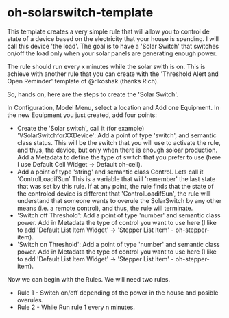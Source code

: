 # oh-solarswitch-template
This template creates a very simple rule that will allow you to control de state of a device based on the electricity that your house is spending. I will call this device 'the load'. The goal is to have a 'Solar Switch' that switches on/off the load only when your solar panels are generating enough power.

The rule should run every x minutes while the solar swith is on. This is achieve with another rule that you can create with the 'Threshold Alert and Open Reminder' template of @rlkoshak (thanks Rich).

So, hands on, here are the steps to create the 'Solar Switch'.

In Configuration, Model Menu, select a location and Add one Equipment. In the new Equipment you just created, add four points:
- Create the 'Solar switch', call it (for example) 'VSolarSwitchforXXDevice': Add a point of type 'switch', and semantic class status. This will be the switch that you will use to activate the  rule, and thus, the device, but only when there is enough soloar production. Add a Metadata to define the type of switch that you prefer to use (here I use Default Cell Widget -> Default oh-cell).
- Add a point of type 'string' and semantic class Control. Lets call it 'ControlLoadifSun' This is a variable that will 'remember' the last state that was set by this rule. If at any point, the rule finds that the state of the controled device is different that 'ControlLoadifSun', the rule will understand that someone wants to overule the SolarSwitch by any other means (i.e. a remote control), and thus, the rule will terminate.
- 'Switch off Threshold': Add a point of type 'number' and semantic class power. Add in Metadata the type of control you want to use here (I like to add 'Default List Item Widget' -> 'Stepper List Item' - oh-stepper-item).
- 'Switch on Threshold': Add a point of type 'number' and semantic class power. Add in Metadata the type of control you want to use here (I like to add 'Default List Item Widget' -> 'Stepper List Item' - oh-stepper-item).


Now we can begin with the Rules. We will need two rules.
- Rule 1 - Switch on/off depending of the power in the house and posible overules.
- Rule 2 - While Run rule 1 every n minutes.
